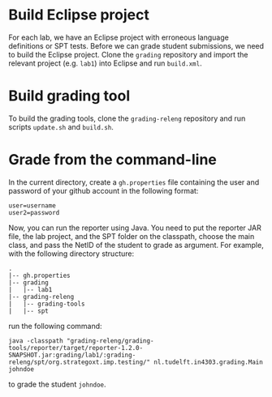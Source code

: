 # Build Eclipse project

For each lab, we have an Eclipse project with erroneous language definitions or SPT tests.
Before we can grade student submissions, we need to build the Eclipse project.
Clone the `grading` repository and import the relevant project (e.g. `lab1`) into Eclipse and run `build.xml`.

# Build grading tool

To build the grading tools, clone the `grading-releng` repository and run scripts `update.sh` and `build.sh`.

# Grade from the command-line

In the current directory, create a `gh.properties` file containing the user and password of your github account in the following format:

```
user=username
user2=password
```

Now, you can run the reporter using Java. You need to put the reporter JAR file, the lab project, and the SPT folder on the classpath, choose the main class, and pass the NetID of the student to grade as argument.
For example, with the following directory structure:

```
.
|-- gh.properties
|-- grading
|   |-- lab1
|-- grading-releng
|   |-- grading-tools
|   |-- spt
```

run the following command:

```
java -classpath "grading-releng/grading-tools/reporter/target/reporter-1.2.0-SNAPSHOT.jar:grading/lab1/:grading-releng/spt/org.strategoxt.imp.testing/" nl.tudelft.in4303.grading.Main johndoe
```

to grade the student `johndoe`.
